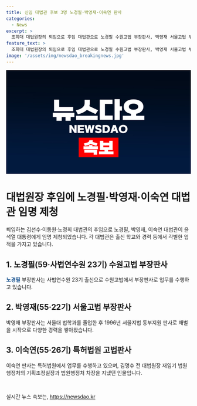 ```yaml
---
title: 신임 대법관 후보 3명 노경필·박영재·이숙연 판사
categories:
  - News
excerpt: >
  조희대 대법원장의 퇴임으로 후임 대법관으로 노경필 수원고법 부장판사, 박영재 서울고법 부장판사, 이숙연 특허법원 고법판사가 윤석열 대통령에게 임명제청했다. 박 부장판사는 경력으로는 배정고, 서울대 법학과 졸업 등 다양한 경험을 가지고 있으며, 김명수 전 대법원장 재임기에도 법원행정처의 중요한 역할을 맡은 경력을 보유하고 있다.
feature_text: >
  조희대 대법원장의 퇴임으로 후임 대법관으로 노경필 수원고법 부장판사, 박영재 서울고법 부장판사, 이숙연 특허법원 고법판사가 윤석열 대통령에게 임명제청했다. 박 부장판사는 경력으로는 배정고, 서울대 법학과 졸업 등 다양한 경험을 가지고 있으며, 김명수 전 대법원장 재임기에도 법원행정처의 중요한 역할을 맡은 경력을 보유하고 있다.
image: '/assets/img/newsdao_breakingnews.jpg'
---
```


<p><img src="/assets/img/newsdao_breakingnews.jpg" alt="koreaapp 속보" /></p>

<h1 data-ke-size="size26">대법원장 후임에 노경필·박영재·이숙연 대법관 임명 제청</h1>

<p data-ke-size="size16">퇴임하는 김선수·이동원·노정희 대법관의 후임으로 노경필, 박영재, 이숙연 대법관이 윤석열 대통령에게 임명 제청되었습니다. 각 대법관은 출신 학교와 경력 등에서 각별한 업적을 가지고 있습니다.</p>

<h2 data-ke-size="size24">1. 노경필(59·사법연수원 23기) 수원고법 부장판사</h2>

<p data-ke-size="size16"><b><span style="color: #1a5490;">노경필</span></b> 부장판사는 사법연수원 23기 출신으로 수원고법에서 부장판사로 업무를 수행하고 있습니다. </p>

<h2 data-ke-size="size24">2. 박영재(55·22기) 서울고법 부장판사</h2>

<p data-ke-size="size16">박영재 부장판사는 서울대 법학과를 졸업한 후 1996년 서울지법 동부지원 판사로 재벌을 시작으로 다양한 경력을 쌓아왔습니다. </p>

<h2 data-ke-size="size24">3. 이숙연(55·26기) 특허법원 고법판사</h2>

<p data-ke-size="size16">이숙연 판사는 특허법원에서 업무를 수행하고 있으며, 김명수 전 대법원장 재임기 법원행정처의 기획조정실장과 법원행정처 차장을 지냈던 인물입니다.</p>

<p data-ke-size="size16">&nbsp;</p>
실시간 뉴스 속보는, <a href="https://newsdao.kr" rel="dofollow">https://newsdao.kr</a>


